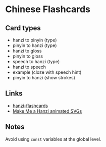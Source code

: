 # Chinese Flashcards

## Card types

- hanzi to pinyin (type)
- pinyin to hanzi (type)
- hanzi to gloss
- pinyin to gloss
- speech to hanzi (type)
- hanzi to speech
- example (cloze with speech hint)
- pinyin to hanzi (show strokes)

## Links

- [hanzi-flashcards](https://github.com/feihong/hanzi-flashcards)
- [Make Me a Hanzi animated SVGs](https://github.com/skishore/makemeahanzi/tree/master/svgs)

## Notes

Avoid using `const` variables at the global level.

